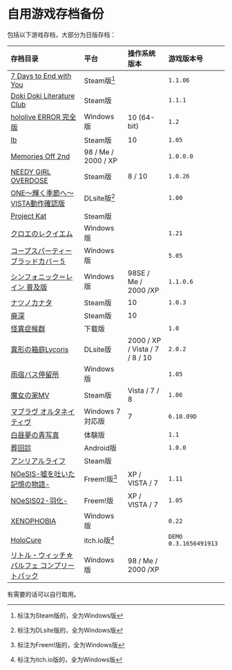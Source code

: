 # 自用游戏存档备份

包括以下游戏存档，大部分为日版存档：

| 存档目录 | 平台 | 操作系统版本 | 游戏版本号 |
| :---------------------- | :------ | :---- | :------ |
| [7 Days to End with You](7%20Days%20to%20End%20with%20You) | Steam版[^1] | | `1.1.06` |
| [Doki Doki Literature Club](DDLC-1454445547) | Steam版 | | `1.1.1` |
| [hololive ERROR 完全版](hololive%20ERROR) | Windows版 | 10 (64-bit) | `1.2` |
| [Ib](Ib) | Steam版 | 10 | `1.05` |
| [Memories Off 2nd](MemoOff2nd) | 98 / Me / 2000 / XP | | `1.0.0.0` |
| [NEEDY GIRL OVERDOSE](NEEDY%20GIRL%20OVERDOSE) | Steam版 | 8 / 10 | `1.0.26` |
| [ONE～輝く季節へ～ VISTA動作確認版](ONE_FV) | DLsite版[^2] | | `1.00` |
| [Project Kat](ProjectKat) | Steam版 |  | | 
| [クロエのレクイエム](cloe) | Windows版 |  | `1.21` |
| [コープスパーティーブラッドカバー５](CorpsePartyBC_5) | Windows版 |  | `5.05` |
| [シンフォニック＝レイン 普及版](SRVE) | Windows版 | 98SE / Me / 2000 /XP | `1.1.0.6` |
| [ナツノカナタ](natsuno-kanata) | Steam版 | 10 | `1.0.3` |
| [廃深](haishin) | Steam版 | 10 |  |
| [怪異症候群](%E6%80%AA%E7%95%B0%E7%97%87%E5%80%99%E7%BE%A4) | 下载版 |  | `1.0` |
| [異形の箱庭Lycoris](%E7%95%B0%E5%BD%A2%E3%81%AE%E7%AE%B1%E5%BA%AD%E3%80%80%E3%80%80Lycoris.2.0.2) | DLsite版 | 2000 / XP / Vista / 7 / 8 / 10 | `2.0.2` |
| [雨宿バス停留所](abt) | Windows版 |  | `1.05` |
| [魔女の家MV](%E9%AD%94%E5%A5%B3%E3%81%AE%E5%AE%B6MV) | Steam版 | Vista / 7 / 8 | `1.06` |
| [マブラヴ オルタネイティヴ](%E3%83%9E%E3%83%96%E3%83%A9%E3%83%B4%E3%82%AA%E3%83%AB%E3%82%BF%E3%83%8D%E3%82%A4%E3%83%86%E3%82%A3%E3%83%B4Latest) | Windows 7 対応版 | 7 | `6.10.09D` |
| [白昼夢の青写真](%E7%99%BD%E6%98%BC%E5%A4%A2%E3%81%AE%E9%9D%92%E5%86%99%E7%9C%9F%E3%80%80%E4%BD%93%E9%A8%93%E7%89%88) | 体験版 |  | `1.1` |
| [葬回診](com.uniteatsushi.sokaishin) | Android版 |  | `1.0.0` |
| [アンリアルライフ](/) | Steam版 |  |  |
| [NOeSIS-嘘を吐いた記憶の物語-](Noesis01) | Freem!版[^4] | XP / VISTA / 7 | `1.11` |
| [NOeSIS02-羽化-](Noesis02) | Freem!版 | XP / VISTA / 7 | `1.05` |
| [XENOPHOBIA](Xeno%2B) | Windows版 |  | `0.22` |
| [HoloCure](HoloCure) | itch.io版[^3] |  | `DEMO 0.3.1656491913` |
| [リトル・ウィッチ☆パルフェ コンプリートパック](/) | Windows版 | 98 / Me / 2000 /XP | |


有需要的话可以自行取用。

[^1]: 标注为Steam版的，全为Windows版
[^2]: 标注为DLsite版的，全为Windows版
[^3]: 标注为itch.io版的，全为Windows版
[^4]: 标注为Freem!版的，全为Windows版
